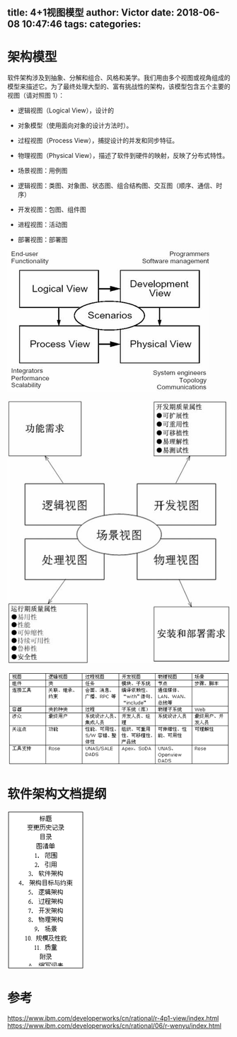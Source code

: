 title: 4+1视图模型
author: Victor
date: 2018-06-08 10:47:46
tags:
categories:
---
# 架构模型

软件架构涉及到抽象、分解和组合、风格和美学。我们用由多个视图或视角组成的模型来描述它。为了最终处理大型的、富有挑战性的架构，该模型包含五个主要的视图（请对照图 1）：

- 逻辑视图（Logical View），设计的
- 对象模型（使用面向对象的设计方法时）。
- 过程视图（Process View），捕捉设计的并发和同步特征。
- 物理视图（Physical View），描述了软件到硬件的映射，反映了分布式特性。

- 场景视图：用例图
- 逻辑视图：类图、对象图、状态图、组合结构图、交互图（顺序、通信、时序）
- 开发视图：包图、组件图
- 进程视图：活动图
- 部署视图：部署图

![upload successful](/images/pasted-175.png)


![upload successful](/images/pasted-178.png)

![upload successful](/images/pasted-177.png)


# 软件架构文档提纲

![upload successful](/images/pasted-176.png)



# 参考
https://www.ibm.com/developerworks/cn/rational/r-4p1-view/index.html
https://www.ibm.com/developerworks/cn/rational/06/r-wenyu/index.html